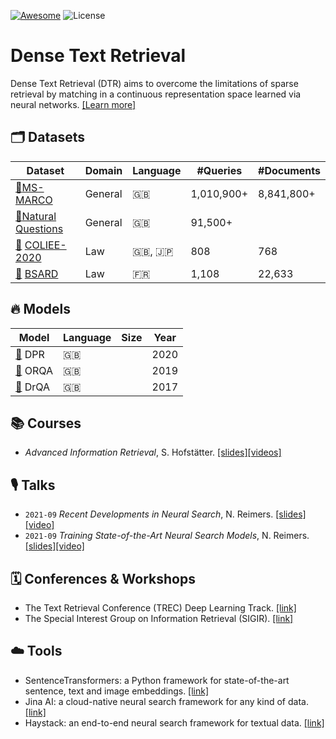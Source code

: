 [![Awesome](https://awesome.re/badge-flat2.svg)](https://awesome.re)
![License](https://img.shields.io/github/license/antoiloui/awesome-dense-text-retrieval)

# Dense Text Retrieval

Dense Text Retrieval (DTR) aims to overcome the limitations of sparse retrieval by matching in a continuous representation space learned via neural networks. [[Learn more]](summaries/background.md)

## 🗂 Datasets

| Dataset | Domain | Language | #Queries | #Documents |
|---|---|---|---|---|
| [📄](https://arxiv.org/abs/1611.09268)[MS-MARCO](https://microsoft.github.io/msmarco/) | General | 🇬🇧  | 1,010,900+ | 8,841,800+ |
| [📄](https://aclanthology.org/Q19-1026/)[Natural Questions](https://ai.google.com/research/NaturalQuestions) | General | 🇬🇧  | 91,500+ |  |
| [📄](https://sites.ualberta.ca/~rabelo/COLIEE2021/COLIEE_2020_summary.pdf) [COLIEE-2020](https://sites.ualberta.ca/~rabelo/COLIEE2020/) | Law | 🇬🇧, 🇯🇵    | 808 | 768 |
| [📄](https://arxiv.org/abs/2108.11792) [BSARD](https://github.com/maastrichtlawtech/bsard) | Law | 🇫🇷  | 1,108 | 22,633 |

## 🔥 Models

| Model | Language | Size | Year |
|---|---|---|---|
| [📄](https://arxiv.org/pdf/2004.04906) DPR | 🇬🇧  |  | 2020 |
| [📄](https://arxiv.org/pdf/1906.00300) ORQA | 🇬🇧  |  | 2019 |
| [📄](https://arxiv.org/pdf/1704.00051.pdf) DrQA | 🇬🇧  |  | 2017 |

## 📚 Courses

- *Advanced Information Retrieval*, S. Hofstätter. [[slides]](https://github.com/sebastian-hofstaetter/teaching/tree/master/advanced-information-retrieval)[[videos]](https://www.youtube.com/watch?v=6FNISntK6Sk&list=PLSg1mducmHTPZPDoal4m59pPxxsceXF-y)

## 🎙 Talks

- `2021-09` *Recent Developments in Neural Search*, N. Reimers. [[slides]](https://nils-reimers.de/talks/2021-09-Intro-Neural-Search.zip)[[video]](https://www.youtube.com/watch?v=ukIYZw3uRX0)
- `2021-09` *Training State-of-the-Art Neural Search Models*, N. Reimers. [[slides]](https://www.nils-reimers.de/talks/2021-09-State-of-the-art-Bi-Encoders.zip)[[video]](https://www.youtube.com/watch?v=XHY-3FzaLGc)

## 🗓 Conferences & Workshops

- The Text Retrieval Conference (TREC) Deep Learning Track. [[link]](https://microsoft.github.io/msmarco/TREC-Deep-Learning)
- The Special Interest Group on Information Retrieval (SIGIR). [[link]](https://sigir.org/)

## ☁️ Tools

- SentenceTransformers:  a Python framework for state-of-the-art sentence, text and image embeddings. [[link]](https://www.sbert.net/index.html)
- Jina AI: a cloud-native neural search framework for any kind of data. [[link]](https://docs.jina.ai/)
- Haystack: an end-to-end neural search framework for textual data. [[link]](https://haystack.deepset.ai/overview/intro)
